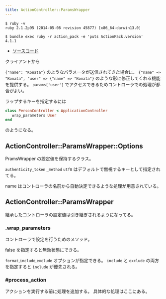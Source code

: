 ```yaml
---
title: ActionController::ParamsWrapper
---
```


```
$ ruby -v
ruby 2.1.2p95 (2014-05-08 revision 45877) [x86_64-darwin13.0]
```

```
$ bundle exec ruby -r action_pack -e 'puts ActionPack.version'
4.1.1
```

* [ソースコード](https://github.com/rails/rails/blob/v4.1.0/actionpack/lib/action_controller/metal/params_wrapper.rb)

クライアントから

`{"name": "Konata"}` のようなパラメータが送信されてきた場合に、
`{"name" => "Konata", "user" => {"name" => "Konata"}` のような形に修正してくれる機能を提供する。
`params['user']` でアクセスできるためコントローラでの処理が都合がよい。

ラップするキーを指定するには

```ruby
class PersonController < ApplicationController
   wrap_parameters User
end
```

のようになる。


ActionController::ParamsWrapper::Options
--------------------------------------------------------------------------------

PramsWrapper の設定値を保持するクラス。

`authenticity_token` `_method` `utf8` はデフォルトで無視するキーとして指定されてる。

name はコントローラの名前から自動決定できるような処理が用意されている。

ActionController::ParamsWrapper
--------------------------------------------------------------------------------


継承したコントローラの設定値は引き継ぎされるようになってる。

### .wrap_parameters

コントローラで設定を行うためのメソッド。

false を指定すると無効状態にできる。

`format`,`include`,`exclude` オプションが指定できる。
`include` と `exclude` の両方を指定すると `include` が優先される。

### #process_action

アクションを実行する前に処理を追加する。
具体的な処理はここにある。
